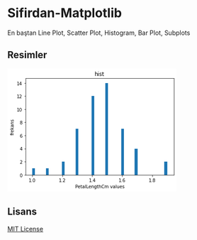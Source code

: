 # Sifirdan-Matplotlib
En baştan Line Plot, Scatter Plot, Histogram, Bar Plot, Subplots
## Resimler
![Visualization With Matplotlib Histogram 1](VisualizationWithMatplotlibHistogram1.png)




## Lisans
[MIT License](./LICENSE)
